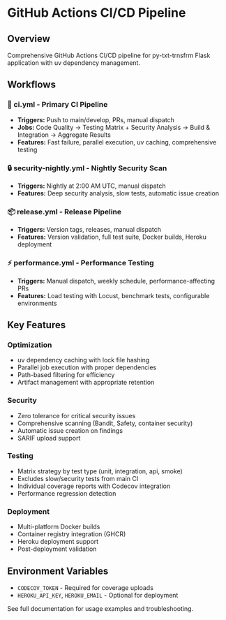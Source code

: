 # GitHub Actions CI/CD Pipeline

## Overview
Comprehensive GitHub Actions CI/CD pipeline for py-txt-trnsfrm Flask application with uv dependency management.

## Workflows

### 🚀 ci.yml - Primary CI Pipeline
- **Triggers:** Push to main/develop, PRs, manual dispatch
- **Jobs:** Code Quality → Testing Matrix + Security Analysis → Build & Integration → Aggregate Results
- **Features:** Fast failure, parallel execution, uv caching, comprehensive testing

### 🔒 security-nightly.yml - Nightly Security Scan  
- **Triggers:** Nightly at 2:00 AM UTC, manual dispatch
- **Features:** Deep security analysis, slow tests, automatic issue creation

### 📦 release.yml - Release Pipeline
- **Triggers:** Version tags, releases, manual dispatch  
- **Features:** Version validation, full test suite, Docker builds, Heroku deployment

### ⚡ performance.yml - Performance Testing
- **Triggers:** Manual dispatch, weekly schedule, performance-affecting PRs
- **Features:** Load testing with Locust, benchmark tests, configurable environments

## Key Features

### Optimization
- uv dependency caching with lock file hashing
- Parallel job execution with proper dependencies
- Path-based filtering for efficiency
- Artifact management with appropriate retention

### Security
- Zero tolerance for critical security issues
- Comprehensive scanning (Bandit, Safety, container security)
- Automatic issue creation on findings
- SARIF upload support

### Testing
- Matrix strategy by test type (unit, integration, api, smoke)
- Excludes slow/security tests from main CI
- Individual coverage reports with Codecov integration
- Performance regression detection

### Deployment
- Multi-platform Docker builds
- Container registry integration (GHCR)
- Heroku deployment support
- Post-deployment validation

## Environment Variables
- `CODECOV_TOKEN` - Required for coverage uploads
- `HEROKU_API_KEY`, `HEROKU_EMAIL` - Optional for deployment

See full documentation for usage examples and troubleshooting.